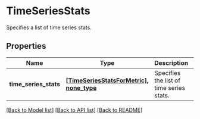 # TimeSeriesStats

Specifies a list of time series stats.

## Properties
Name | Type | Description | Notes
------------ | ------------- | ------------- | -------------
**time_series_stats** | [**[TimeSeriesStatsForMetric], none_type**](TimeSeriesStatsForMetric.md) | Specifies the list of time series stats. | [optional] 

[[Back to Model list]](../README.md#documentation-for-models) [[Back to API list]](../README.md#documentation-for-api-endpoints) [[Back to README]](../README.md)


